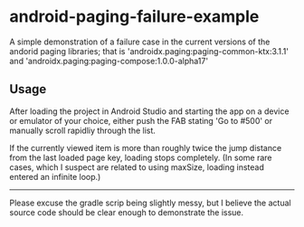 # android-paging-failure-example

A simple demonstration of a failure case in the current versions of the andorid paging libraries;
that is 'androidx.paging:paging-common-ktx:3.1.1' and 'androidx.paging:paging-compose:1.0.0-alpha17'

## Usage

After loading the project in Android Studio and starting the app on a device or emulator of your choice,
either push the FAB stating 'Go to #500' or manually scroll rapidliy through the list.

If the currently viewed item is more than roughly twice the jump distance from the last loaded page key, loading stops completely.
(In some rare cases, which I suspect are related to using maxSize, loading instead entered an infinite loop.)

-----

Please excuse the gradle scrip being slightly messy, but I believe the actual source code should be clear enough to demonstrate the issue.
